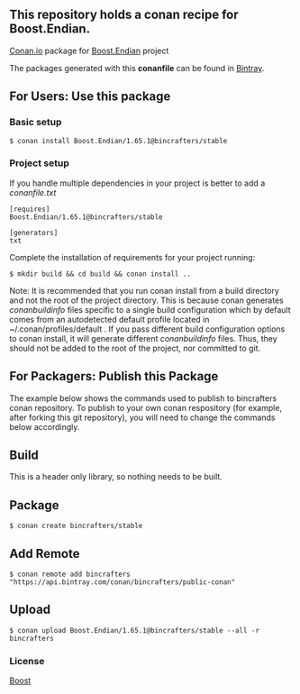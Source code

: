 ## This repository holds a conan recipe for Boost.Endian.

[Conan.io](https://conan.io) package for [Boost.Endian](https://github.com/Boostorg/Endian) project

The packages generated with this **conanfile** can be found in [Bintray](https://bintray.com/bincrafters/public-conan/Boost.Endian%3Abincrafters).

## For Users: Use this package

### Basic setup

    $ conan install Boost.Endian/1.65.1@bincrafters/stable

### Project setup

If you handle multiple dependencies in your project is better to add a *conanfile.txt*

    [requires]
    Boost.Endian/1.65.1@bincrafters/stable

    [generators]
    txt

Complete the installation of requirements for your project running:

    $ mkdir build && cd build && conan install ..
	
Note: It is recommended that you run conan install from a build directory and not the root of the project directory.  This is because conan generates *conanbuildinfo* files specific to a single build configuration which by default comes from an autodetected default profile located in ~/.conan/profiles/default .  If you pass different build configuration options to conan install, it will generate different *conanbuildinfo* files.  Thus, they should not be added to the root of the project, nor committed to git. 

## For Packagers: Publish this Package

The example below shows the commands used to publish to bincrafters conan repository. To publish to your own conan respository (for example, after forking this git repository), you will need to change the commands below accordingly. 

## Build  

This is a header only library, so nothing needs to be built.

## Package 

    $ conan create bincrafters/stable
	
## Add Remote

	$ conan remote add bincrafters "https://api.bintray.com/conan/bincrafters/public-conan"

## Upload

    $ conan upload Boost.Endian/1.65.1@bincrafters/stable --all -r bincrafters

### License
[Boost](www.boost.org/LICENSE_1_0.txt)
